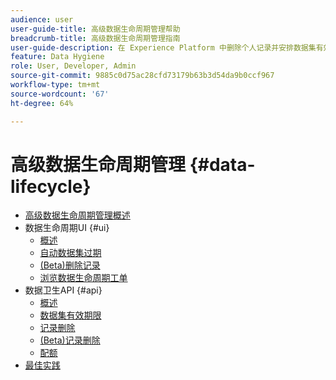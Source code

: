 ```yaml
---
audience: user
user-guide-title: 高级数据生命周期管理帮助
breadcrumb-title: 高级数据生命周期管理指南
user-guide-description: 在 Experience Platform 中删除个人记录并安排数据集有效期限，以供清理数据、去除匿名数据和最大程度缩减数据。
feature: Data Hygiene
role: User, Developer, Admin
source-git-commit: 9885c0d75ac28cfd73179b63b3d54da9b0ccf967
workflow-type: tm+mt
source-wordcount: '67'
ht-degree: 64%

---
```



# 高级数据生命周期管理 {#data-lifecycle}

* [高级数据生命周期管理概述](./home.md)
* 数据生命周期UI {#ui}
   * [概述](./ui/overview.md)
   * [自动数据集过期](./ui/dataset-expiration.md)
   * [(Beta)删除记录](./ui/record-delete.md)
   * [浏览数据生命周期工单](./ui/browse.md)
* 数据卫生API {#api}
   * [概述](./api/overview.md)
   * [数据集有效期限](./api/dataset-expiration.md)
   * [记录删除](./api/jobs.md)
   * [(Beta)记录删除](./api/workorder.md)
   * [配额](./api/quota.md)
* [最佳实践](./best-practices.md)
